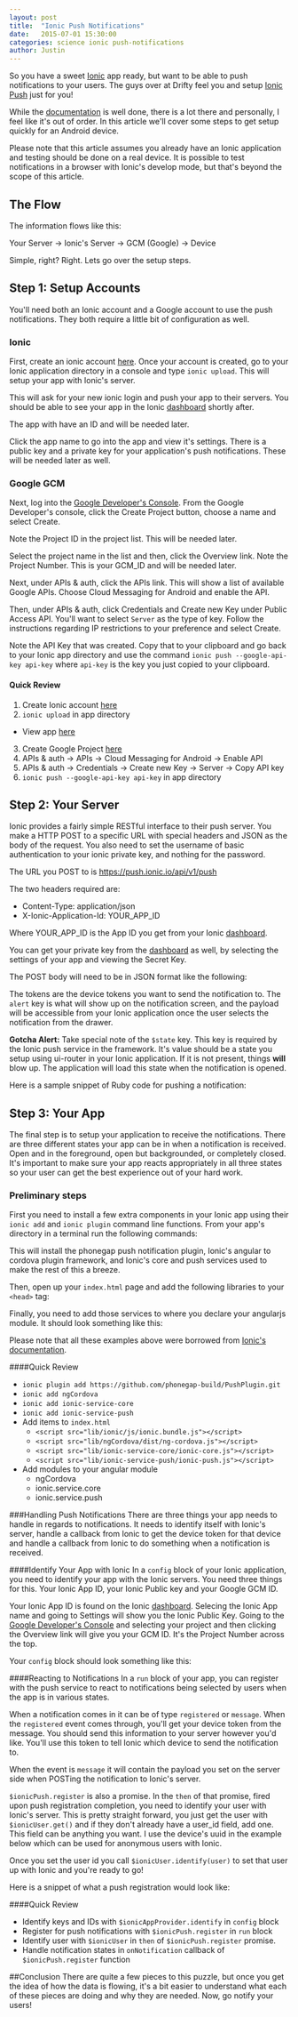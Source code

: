 ```yaml
---
layout: post
title:  "Ionic Push Notifications"
date:   2015-07-01 15:30:00
categories: science ionic push-notifications
author: Justin
---
```


So you have a sweet [Ionic](http://ionicframework.com/) app ready, but want to
be able to push notifications to your users. The guys over at Drifty feel you
and setup [Ionic Push](http://blog.ionic.io/announcing-ionic-push-alpha/) just
for you!

While the [documentation](http://docs.ionic.io/) is well done, there is a lot
there and personally, I feel like it's out of order. In this article we'll cover
 some steps to get setup quickly for an Android device.

Please note that this article assumes you already have an Ionic application and
testing should be done on a real device. It is possible to test notifications in
a browser with Ionic's develop mode, but that's beyond the scope of this article.

## The Flow
The information flows like this:

Your Server -> Ionic's Server -> GCM (Google) -> Device

Simple, right? Right. Lets go over the setup steps.

## Step 1: Setup Accounts
You'll need both an Ionic account and a Google account to use the push
notifications. They both require a little bit of configuration as well.

### Ionic
First, create an ionic account [here](https://apps.ionic.io/signup).
Once your account is created, go to your Ionic application directory in a
console and type `ionic upload`. This will setup your app with Ionic's server.

This will ask for your new ionic login and push your app to their servers.
You should be able to see your app in the Ionic [dashboard](https://apps.ionic.io/apps)
shortly after.

The app with have an ID and will be needed later.

Click the app name to go into the app and view it's settings. There is a public key
and a private key for your application's push notifications. These will be needed later
 as well.

### Google GCM
Next, log into the [Google Developer's Console](https://console.developers.google.com/).
From the Google Developer's console, click the Create Project button, choose a
name and select Create.

Note the Project ID in the project list. This will be needed later.

Select the project name in the list and then, click the Overview link. Note the
Project Number. This is your GCM_ID and will be needed later.

Next, under APIs & auth, click the APIs link. This will show a list of available
 Google APIs. Choose Cloud Messaging for Android and enable the API.

Then, under APIs & auth, click Credentials and Create new Key under Public
Access API. You'll want to select `Server` as the type of key. Follow the
instructions regarding IP restrictions to your preference and select Create.

Note the API Key that was created. Copy that to your clipboard and go back to
your Ionic app directory and use the command `ionic push --google-api-key api-key`
where `api-key` is the key you just copied to your clipboard.

#### Quick Review
1. Create Ionic account [here](https://apps.ionic.io/signup)
2. `ionic upload` in app directory
  - View app [here](https://apps.ionic.io/apps)
3. Create Google Project [here](https://console.developers.google.com/)
4. APIs & auth -> APIs -> Cloud Messaging for Android -> Enable API
5. APIs & auth -> Credentials -> Create new Key -> Server -> Copy API key
6. `ionic push --google-api-key api-key` in app directory

## Step 2: Your Server
Ionic provides a fairly simple RESTful interface to their push server. You make
a HTTP POST to a specific URL with special headers and JSON as the body of the
request. You also need to set the username of basic authentication to your ionic
private key, and nothing for the password.

The URL you POST to is https://push.ionic.io/api/v1/push

The two headers required are:
- Content-Type: application/json
- X-Ionic-Application-Id: YOUR_APP_ID

Where YOUR_APP_ID is the App ID you get from your Ionic
 [dashboard](https://apps.ionic.io/apps).

You can get your private key from the [dashboard](https://apps.ionic.io/apps) as
well, by selecting the settings of your app and viewing the Secret Key.

The POST body will need to be in JSON format like the following:
<script src="https://gist.github.com/jbasinger/483304bd342fa07f6b43.js?file=JSONFormat.js"></script>

The tokens are the device tokens you want to send the notification to. The
`alert` key is what will show up on the notification screen, and the payload
will be accessible from your Ionic application once the user selects the
notification from the drawer.

**Gotcha Alert:** Take special note of the `$state` key. This key is required by
the Ionic push service in the framework. It's value should be a state you setup
using ui-router in your Ionic application. If it is not present, things **will**
 blow up. The application will load this state when the notification is opened.

Here is a sample snippet of Ruby code for pushing a notification:

<script src="https://gist.github.com/jbasinger/acca6dae4cb68a4108fb.js"></script>

## Step 3: Your App
The final step is to setup your application to receive the notifications. There
are three different states your app can be in when a notification is received.
Open and in the foreground, open but backgrounded, or completely closed. It's important
to make sure your app reacts appropriately in all three states so your user can
get the best experience out of your hard work.

### Preliminary steps
First you need to install a few extra components in your Ionic app using their
`ionic add` and `ionic plugin` command line functions. From your app's directory
in a terminal run the following commands:

<script src="https://gist.github.com/jbasinger/483304bd342fa07f6b43.js?file=AppSetupCommands.sh"></script>

This will install the phonegap push notification plugin, Ionic's angular to
cordova plugin framework, and Ionic's core and push services used to make
the rest of this a breeze.

Then, open up your `index.html` page and add the following libraries to your
`<head>` tag:
<script src="https://gist.github.com/jbasinger/483304bd342fa07f6b43.js?file=ScriptTags.html"></script>

Finally, you need to add those services to where you declare your angularjs
module. It should look something like this:

<script src="https://gist.github.com/jbasinger/483304bd342fa07f6b43.js?file=ModuleAdditions.js"></script>

Please note that all these examples above were borrowed from
[Ionic's documentation](http://docs.ionic.io/v1.0/docs/push-from-scratch).

####Quick Review
- `ionic plugin add https://github.com/phonegap-build/PushPlugin.git`
- `ionic add ngCordova`
- `ionic add ionic-service-core`
- `ionic add ionic-service-push`
- Add items to `index.html`
  - `<script src="lib/ionic/js/ionic.bundle.js"></script>`
  - `<script src="lib/ngCordova/dist/ng-cordova.js"></script>`
  - `<script src="lib/ionic-service-core/ionic-core.js"></script>`
  - `<script src="lib/ionic-service-push/ionic-push.js"></script>`
- Add modules to your angular module
  - ngCordova
  - ionic.service.core
  - ionic.service.push

###Handling Push Notifications
There are three things your app needs to handle in regards to notifications.
It needs to identify itself with Ionic's server, handle a callback from Ionic to
get the device token for that device and handle a callback from Ionic to do
something when a notification is received.

####Identify Your App with Ionic
In a `config` block of your Ionic application, you need to identify your app
with the Ionic servers. You need three things for this. Your Ionic App ID,
your Ionic Public key and your Google GCM ID.

Your Ionic App ID is found on the Ionic [dashboard](https://apps.ionic.io/apps).
Selecing the Ionic App name and going to Settings will show you the Ionic Public
Key. Going to the [Google Developer's Console](https://console.developers.google.com/)
and selecting your project and then clicking the Overview link will give you
your GCM ID. It's the Project Number across the top.

Your `config` block should look something like this:
<script src="https://gist.github.com/jbasinger/483304bd342fa07f6b43.js?file=ConfigBlock.js"></script>

####Reacting to Notifications
In a `run` block of your app, you can register with the push service to react
to notifications being selected by users when the app is in various states.

When a notification comes in it can be of type `registered` or `message`. When
the `registered` event comes through, you'll get your device token from the message.
You should send this information to your server however you'd like. You'll use this
token to tell Ionic which device to send the notification to.

When the event is `message` it will contain the payload you set on the server
side when POSTing the notification to Ionic's server.

`$ionicPush.register` is also a promise. In the `then` of that promise, fired upon
push registration completion, you need to identify your user with Ionic's server.
This is pretty straight forward, you just get the user with `$ionicUser.get()`
and if they don't already have a user_id field, add one. This field can be anything
you want. I use the device's uuid in the example below which can be used for
anonymous users with Ionic.

Once you set the user id you call `$ionicUser.identify(user)` to set that user up
with Ionic and you're ready to go!

Here is a snippet of what a push registration would look like:

<script src="https://gist.github.com/jbasinger/8533c6fe4417990af665.js"></script>

####Quick Review
- Identify keys and IDs with `$ionicAppProvider.identify` in `config` block
- Register for push notifications with `$ionicPush.register` in `run` block
- Identify user with `$ionicUser` in `then` of `$ionicPush.register` promise.
- Handle notification states in `onNotification` callback of `$ionicPush.register`
function

##Conclusion
There are quite a few pieces to this puzzle, but once you get the idea of how the
data is flowing, it's a bit easier to understand what each of these pieces are doing
and why they are needed. Now, go notify your users!
